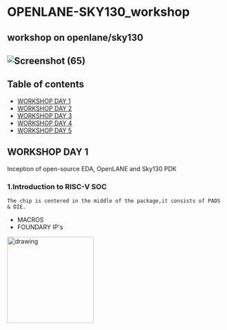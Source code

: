 # OPENLANE-SKY130_workshop
## workshop on openlane/sky130
## ![Screenshot (65)](https://user-images.githubusercontent.com/64426746/105518682-94a19c80-5cfe-11eb-9325-9c638ffb3f53.png)


## Table of contents
* [WORKSHOP DAY 1](#day1)
* [WORKSHOP DAY 2](#day2)
* [WORKSHOP DAY 3](#day3)
* [WORKSHOP DAY 4](#day4)
* [WORKSHOP DAY 5](#day5)


## WORKSHOP DAY 1
  Inception of open-source EDA, OpenLANE and Sky130 PDK
### 1.Introduction to RISC-V SOC
    The chip is centered in the middle of the package,it consists of PADS & DIE.
  * MACROS
  * FOUNDARY IP's
 
<img src="https://user-images.githubusercontent.com/64426746/105568308-4e7c2580-5d5e-11eb-8f70-2530339f5d31.png" alt="drawing" width="200"/>

  
   
